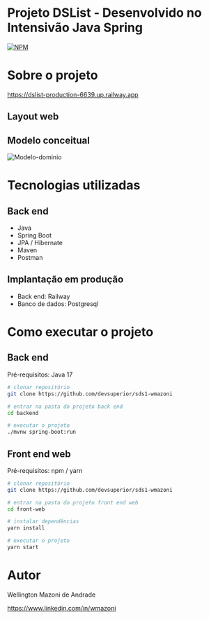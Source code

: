 # Projeto DSList - Desenvolvido no Intensivão Java Spring
[![NPM](https://img.shields.io/npm/l/react)](https://github.com/devsuperior/sds1-wmazoni/blob/master/LICENSE) 

# Sobre o projeto

https://dslist-production-6639.up.railway.app

## Layout web


## Modelo conceitual
![Modelo-dominio ](https://github.com/user-attachments/assets/8efd2bcf-24ee-4d78-9533-0cd538dfa74d)


# Tecnologias utilizadas
## Back end
- Java
- Spring Boot
- JPA / Hibernate
- Maven
- Postman
## Implantação em produção
- Back end: Railway
- Banco de dados: Postgresql

# Como executar o projeto

## Back end
Pré-requisitos: Java 17

```bash
# clonar repositório
git clone https://github.com/devsuperior/sds1-wmazoni

# entrar na pasta do projeto back end
cd backend

# executar o projeto
./mvnw spring-boot:run
```

## Front end web
Pré-requisitos: npm / yarn

```bash
# clonar repositório
git clone https://github.com/devsuperior/sds1-wmazoni

# entrar na pasta do projeto front end web
cd front-web

# instalar dependências
yarn install

# executar o projeto
yarn start
```

# Autor

Wellington Mazoni de Andrade

https://www.linkedin.com/in/wmazoni
